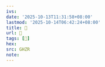 ```yaml
---
ivs:
date: '2025-10-13T11:31:58+08:00'
lastmod: '2025-10-14T06:42:24+08:00'
title: 󰫏
url: 󰫏
tags: [𥾚]
hex: 
src: GHZR
note:
---
```

